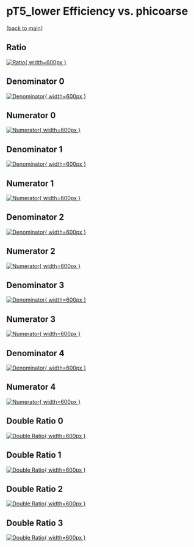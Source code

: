 # pT5_lower Efficiency vs. phicoarse

[[back to main](./)]



## Ratio

[![Ratio](../mtv/var/pT5_lower_xtr_0_0_eff_phicoarse.png){ width=600px }](../mtv/var/pT5_lower_xtr_0_0_eff_phicoarse.pdf)

## Denominator 0

[![Denominator](../mtv/den/pT5_lower_xtr_0_0_eff_phicoarse_den0.png){ width=600px }](../mtv/den/pT5_lower_xtr_0_0_eff_phicoarse_den0.pdf)

## Numerator 0

[![Numerator](../mtv/num/pT5_lower_xtr_0_0_eff_phicoarse_num0.png){ width=600px }](../mtv/num/pT5_lower_xtr_0_0_eff_phicoarse_num0.pdf)

## Denominator 1

[![Denominator](../mtv/den/pT5_lower_xtr_0_0_eff_phicoarse_den1.png){ width=600px }](../mtv/den/pT5_lower_xtr_0_0_eff_phicoarse_den1.pdf)

## Numerator 1

[![Numerator](../mtv/num/pT5_lower_xtr_0_0_eff_phicoarse_num1.png){ width=600px }](../mtv/num/pT5_lower_xtr_0_0_eff_phicoarse_num1.pdf)

## Denominator 2

[![Denominator](../mtv/den/pT5_lower_xtr_0_0_eff_phicoarse_den2.png){ width=600px }](../mtv/den/pT5_lower_xtr_0_0_eff_phicoarse_den2.pdf)

## Numerator 2

[![Numerator](../mtv/num/pT5_lower_xtr_0_0_eff_phicoarse_num2.png){ width=600px }](../mtv/num/pT5_lower_xtr_0_0_eff_phicoarse_num2.pdf)

## Denominator 3

[![Denominator](../mtv/den/pT5_lower_xtr_0_0_eff_phicoarse_den3.png){ width=600px }](../mtv/den/pT5_lower_xtr_0_0_eff_phicoarse_den3.pdf)

## Numerator 3

[![Numerator](../mtv/num/pT5_lower_xtr_0_0_eff_phicoarse_num3.png){ width=600px }](../mtv/num/pT5_lower_xtr_0_0_eff_phicoarse_num3.pdf)

## Denominator 4

[![Denominator](../mtv/den/pT5_lower_xtr_0_0_eff_phicoarse_den4.png){ width=600px }](../mtv/den/pT5_lower_xtr_0_0_eff_phicoarse_den4.pdf)

## Numerator 4

[![Numerator](../mtv/num/pT5_lower_xtr_0_0_eff_phicoarse_num4.png){ width=600px }](../mtv/num/pT5_lower_xtr_0_0_eff_phicoarse_num4.pdf)

## Double Ratio 0

[![Double Ratio](../mtv/ratio/pT5_lower_xtr_0_0_eff_phicoarse_ratio0.png){ width=600px }](../mtv/ratio/pT5_lower_xtr_0_0_eff_phicoarse_ratio0.pdf)

## Double Ratio 1

[![Double Ratio](../mtv/ratio/pT5_lower_xtr_0_0_eff_phicoarse_ratio1.png){ width=600px }](../mtv/ratio/pT5_lower_xtr_0_0_eff_phicoarse_ratio1.pdf)

## Double Ratio 2

[![Double Ratio](../mtv/ratio/pT5_lower_xtr_0_0_eff_phicoarse_ratio2.png){ width=600px }](../mtv/ratio/pT5_lower_xtr_0_0_eff_phicoarse_ratio2.pdf)

## Double Ratio 3

[![Double Ratio](../mtv/ratio/pT5_lower_xtr_0_0_eff_phicoarse_ratio3.png){ width=600px }](../mtv/ratio/pT5_lower_xtr_0_0_eff_phicoarse_ratio3.pdf)

